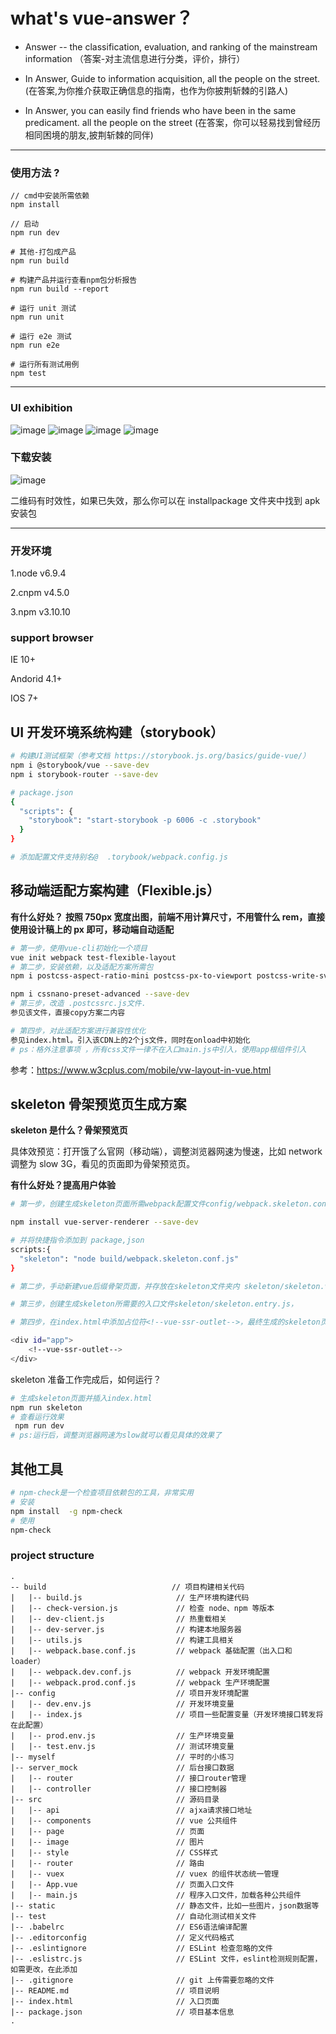 # what's vue-answer？

* Answer -- the classification, evaluation, and ranking of the mainstream information
  （答案-对主流信息进行分类，评价，排行）

* In Answer, Guide to information acquisition, all the people on the street.
  (在答案,为你推介获取正确信息的指南，也作为你披荆斩棘的引路人)

* In Answer, you can easily find friends who have been in the same predicament. all the people on the street
  (在答案，你可以轻易找到曾经历相同困境的朋友,披荆斩棘的同伴)

---

### 使用方法 ?

    // cmd中安装所需依赖
    npm install

    // 启动
    npm run dev

    # 其他-打包成产品
    npm run build

    # 构建产品并运行查看npm包分析报告
    npm run build --report

    # 运行 unit 测试
    npm run unit

    # 运行 e2e 测试
    npm run e2e

    # 运行所有测试用例
    npm test

---

### UI exhibition

![image](https://github.com/ifredom/vue-answer/raw/master/test/testsrc/1.png)
![image](https://github.com/ifredom/vue-answer/raw/master/test/testsrc/2.png)
![image](https://github.com/ifredom/vue-answer/raw/master/test/testsrc/3.png)
![image](https://github.com/ifredom/vue-answer/raw/master/test/testsrc/4.png)

### 下载安装

![image](https://github.com/ifredom/vue-answer/raw/master/test/testsrc/ifredom-answoe-code.png)

二维码有时效性，如果已失效，那么你可以在 installpackage 文件夹中找到 apk 安装包

---

### 开发环境

1.node v6.9.4

2.cnpm v4.5.0

3.npm v3.10.10

### support browser

IE 10+

Andorid 4.1+

IOS 7+

## UI 开发环境系统构建（storybook）

```bash
# 构建UI测试框架（参考文档 https://storybook.js.org/basics/guide-vue/）
npm i @storybook/vue --save-dev
npm i storybook-router --save-dev

# package.json
{
  "scripts": {
    "storybook": "start-storybook -p 6006 -c .storybook"
  }
}

# 添加配置文件支持别名@  .torybook/webpack.config.js
```

## 移动端适配方案构建（Flexible.js）

**有什么好处？**
**按照 750px 宽度出图，前端不用计算尺寸，不用管什么 rem，直接使用设计稿上的 px 即可，移动端自动适配**

```bash
# 第一步，使用vue-cli初始化一个项目
vue init webpack test-flexible-layout
# 第二步，安装依赖，以及适配方案所需包
npm i postcss-aspect-ratio-mini postcss-px-to-viewport postcss-write-svg postcss-cssnext postcss-viewport-units cssnano --S

npm i cssnano-preset-advanced --save-dev
# 第三步，改造 .postcssrc.js文件.
参见该文件，直接copy方案二内容

# 第四步，对此适配方案进行兼容性优化
参见index.html。引入该CDN上的2个js文件，同时在onload中初始化
# ps：格外注意事项 ，所有css文件一律不在入口main.js中引入，使用app根组件引入
```

参考：https://www.w3cplus.com/mobile/vw-layout-in-vue.html

## skeleton 骨架预览页生成方案

**skeleton 是什么？骨架预览页**

具体效预览：打开饿了么官网（移动端），调整浏览器网速为慢速，比如 network 调整为 slow 3G，看见的页面即为骨架预览页。

**有什么好处？提高用户体验**

```bash
# 第一步，创建生成skeleton页面所需webpack配置文件config/webpack.skeleton.conf.js，需要安装一个npm包

npm install vue-server-renderer --save-dev

# 并将快捷指令添加到 package,json
scripts:{
  "skeleton": "node build/webpack.skeleton.conf.js"
}

# 第二步，手动新建vue后缀骨架页面，并存放在skeleton文件夹内 skeleton/skeleton.vue

# 第三步，创建生成skeleton所需要的入口文件skeleton/skeleton.entry.js，

# 第四步，在index.html中添加占位符<!--vue-ssr-outlet-->，最终生成的skeleton页面会在这里替换并插入index.html中。

<div id="app">
    <!--vue-ssr-outlet-->
</div>
```

skeleton 准备工作完成后，如何运行？

```bash
# 生成skeleton页面并插入index.html
npm run skeleton
# 查看运行效果
 npm run dev
# ps:运行后，调整浏览器网速为slow就可以看见具体的效果了
```

## 其他工具

```bash
# npm-check是一个检查项目依赖包的工具，非常实用
# 安装
npm install  -g npm-check
# 使用
npm-check
```

### project structure

    .
    -- build                            // 项目构建相关代码
    |   |-- build.js                     // 生产环境构建代码
    |   |-- check-version.js             // 检查 node、npm 等版本
    |   |-- dev-client.js                // 热重载相关
    |   |-- dev-server.js                // 构建本地服务器
    |   |-- utils.js                     // 构建工具相关
    |   |-- webpack.base.conf.js         // webpack 基础配置（出入口和 loader）
    |   |-- webpack.dev.conf.js          // webpack 开发环境配置
    |   |-- webpack.prod.conf.js         // webpack 生产环境配置
    |-- config                           // 项目开发环境配置
    |   |-- dev.env.js                   // 开发环境变量
    |   |-- index.js                     // 项目一些配置变量（开发环境接口转发将在此配置）
    |   |-- prod.env.js                  // 生产环境变量
    |   |-- test.env.js                  // 测试环境变量
    |-- myself                           // 平时的小练习
    |-- server_mock                      // 后台接口数据
    |   |-- router                       // 接口router管理
    |   |-- controller                   // 接口控制器
    |-- src                              // 源码目录
    |   |-- api                          // ajxa请求接口地址
    |   |-- components                   // vue 公共组件
    |   |-- page                         // 页面
    |   |-- image                        // 图片
    |   |-- style                        // CSS样式
    |   |-- router                       // 路由
    |   |-- vuex                         // vuex 的组件状态统一管理
    |   |-- App.vue                      // 页面入口文件
    |   |-- main.js                      // 程序入口文件，加载各种公共组件
    |-- static                           // 静态文件，比如一些图片，json数据等
    |-- test                             // 自动化测试相关文件
    |-- .babelrc                         // ES6语法编译配置
    |-- .editorconfig                    // 定义代码格式
    |-- .eslintignore                    // ESLint 检查忽略的文件
    |-- .eslistrc.js                     // ESLint 文件，eslint检测规则配置，如需更改，在此添加
    |-- .gitignore                       // git 上传需要忽略的文件
    |-- README.md                        // 项目说明
    |-- index.html                       // 入口页面
    |-- package.json                     // 项目基本信息
    .
